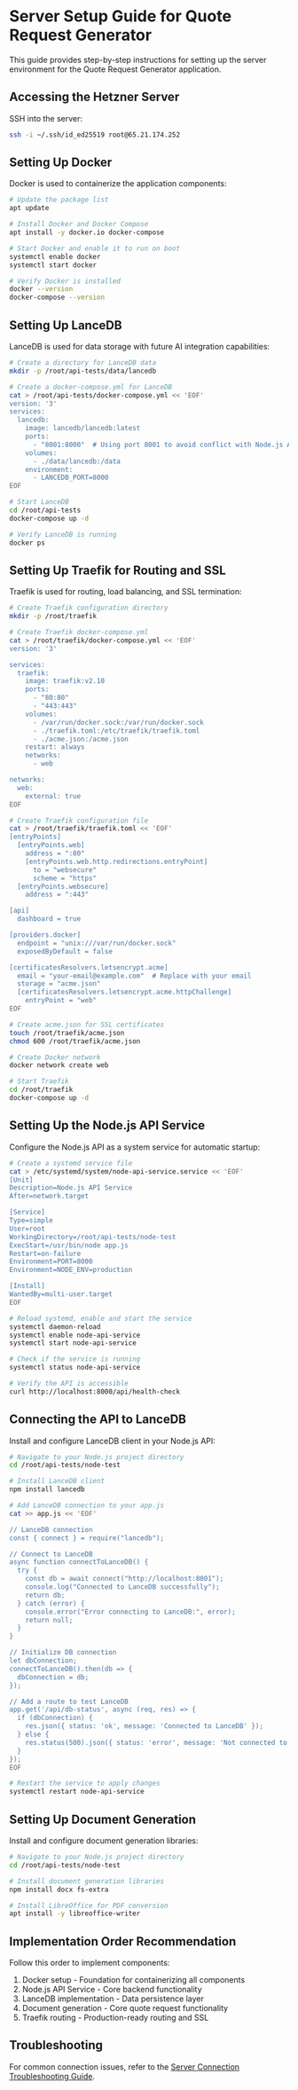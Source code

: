 # Server Setup Guide for Quote Request Generator

This guide provides step-by-step instructions for setting up the server environment for the Quote Request Generator application.

## Accessing the Hetzner Server

SSH into the server:
```bash
ssh -i ~/.ssh/id_ed25519 root@65.21.174.252
```

## Setting Up Docker

Docker is used to containerize the application components:

```bash
# Update the package list
apt update

# Install Docker and Docker Compose
apt install -y docker.io docker-compose

# Start Docker and enable it to run on boot
systemctl enable docker
systemctl start docker

# Verify Docker is installed
docker --version
docker-compose --version
```

## Setting Up LanceDB

LanceDB is used for data storage with future AI integration capabilities:

```bash
# Create a directory for LanceDB data
mkdir -p /root/api-tests/data/lancedb

# Create a docker-compose.yml for LanceDB
cat > /root/api-tests/docker-compose.yml << 'EOF'
version: '3'
services:
  lancedb:
    image: lancedb/lancedb:latest
    ports:
      - "8001:8000"  # Using port 8001 to avoid conflict with Node.js API
    volumes:
      - ./data/lancedb:/data
    environment:
      - LANCEDB_PORT=8000
EOF

# Start LanceDB
cd /root/api-tests
docker-compose up -d

# Verify LanceDB is running
docker ps
```

## Setting Up Traefik for Routing and SSL

Traefik is used for routing, load balancing, and SSL termination:

```bash
# Create Traefik configuration directory
mkdir -p /root/traefik

# Create Traefik docker-compose.yml
cat > /root/traefik/docker-compose.yml << 'EOF'
version: '3'

services:
  traefik:
    image: traefik:v2.10
    ports:
      - "80:80"
      - "443:443"
    volumes:
      - /var/run/docker.sock:/var/run/docker.sock
      - ./traefik.toml:/etc/traefik/traefik.toml
      - ./acme.json:/acme.json
    restart: always
    networks:
      - web

networks:
  web:
    external: true
EOF

# Create Traefik configuration file
cat > /root/traefik/traefik.toml << 'EOF'
[entryPoints]
  [entryPoints.web]
    address = ":80"
    [entryPoints.web.http.redirections.entryPoint]
      to = "websecure"
      scheme = "https"
  [entryPoints.websecure]
    address = ":443"

[api]
  dashboard = true

[providers.docker]
  endpoint = "unix:///var/run/docker.sock"
  exposedByDefault = false

[certificatesResolvers.letsencrypt.acme]
  email = "your-email@example.com"  # Replace with your email
  storage = "acme.json"
  [certificatesResolvers.letsencrypt.acme.httpChallenge]
    entryPoint = "web"
EOF

# Create acme.json for SSL certificates
touch /root/traefik/acme.json
chmod 600 /root/traefik/acme.json

# Create Docker network
docker network create web

# Start Traefik
cd /root/traefik
docker-compose up -d
```

## Setting Up the Node.js API Service

Configure the Node.js API as a system service for automatic startup:

```bash
# Create a systemd service file
cat > /etc/systemd/system/node-api-service.service << 'EOF'
[Unit]
Description=Node.js API Service
After=network.target

[Service]
Type=simple
User=root
WorkingDirectory=/root/api-tests/node-test
ExecStart=/usr/bin/node app.js
Restart=on-failure
Environment=PORT=8000
Environment=NODE_ENV=production

[Install]
WantedBy=multi-user.target
EOF

# Reload systemd, enable and start the service
systemctl daemon-reload
systemctl enable node-api-service
systemctl start node-api-service

# Check if the service is running
systemctl status node-api-service

# Verify the API is accessible
curl http://localhost:8000/api/health-check
```

## Connecting the API to LanceDB

Install and configure LanceDB client in your Node.js API:

```bash
# Navigate to your Node.js project directory
cd /root/api-tests/node-test

# Install LanceDB client
npm install lancedb

# Add LanceDB connection to your app.js
cat >> app.js << 'EOF'

// LanceDB connection
const { connect } = require("lancedb");

// Connect to LanceDB
async function connectToLanceDB() {
  try {
    const db = await connect("http://localhost:8001");
    console.log("Connected to LanceDB successfully");
    return db;
  } catch (error) {
    console.error("Error connecting to LanceDB:", error);
    return null;
  }
}

// Initialize DB connection
let dbConnection;
connectToLanceDB().then(db => {
  dbConnection = db;
});

// Add a route to test LanceDB
app.get('/api/db-status', async (req, res) => {
  if (dbConnection) {
    res.json({ status: 'ok', message: 'Connected to LanceDB' });
  } else {
    res.status(500).json({ status: 'error', message: 'Not connected to LanceDB' });
  }
});
EOF

# Restart the service to apply changes
systemctl restart node-api-service
```

## Setting Up Document Generation

Install and configure document generation libraries:

```bash
# Navigate to your Node.js project directory
cd /root/api-tests/node-test

# Install document generation libraries
npm install docx fs-extra

# Install LibreOffice for PDF conversion
apt install -y libreoffice-writer
```

## Implementation Order Recommendation

Follow this order to implement components:

1. Docker setup - Foundation for containerizing all components
2. Node.js API Service - Core backend functionality
3. LanceDB implementation - Data persistence layer
4. Document generation - Core quote request functionality
5. Traefik routing - Production-ready routing and SSL

## Troubleshooting

For common connection issues, refer to the [Server Connection Troubleshooting Guide](server-connection-troubleshooting.md). 